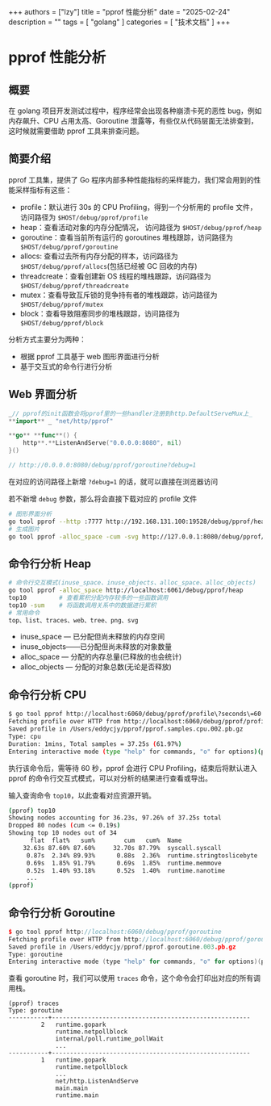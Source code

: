 +++
authors = ["lzy"]
title = "pprof 性能分析"
date = "2025-02-24"
description = ""
tags = [
    "golang"
]
categories = [
    "技术文档"
]
+++

# pprof 性能分析

## 概要

在 golang 项目开发测试过程中，程序经常会出现各种崩溃卡死的恶性 bug，例如内存飙升、CPU 占用太高、Goroutine 泄露等，有些仅从代码层面无法排查到，这时候就需要借助 pprof 工具来排查问题。

## 简要介绍

pprof 工具集，提供了 Go 程序内部多种性能指标的采样能力，我们常会用到的性能采样指标有这些：

- profile：默认进行 30s 的 CPU Profiling，得到一个分析用的 profile 文件，访问路径为 `$HOST/debug/pprof/profile`
- heap：查看活动对象的内存分配情况， 访问路径为 `$HOST/debug/pprof/heap`
- goroutine：查看当前所有运行的 goroutines 堆栈跟踪，访问路径为 `$HOST/debug/pprof/goroutine`
- allocs: 查看过去所有内存分配的样本，访问路径为 `$HOST/debug/pprof/allocs`(包括已经被 GC 回收的内存)
- threadcreate：查看创建新 OS 线程的堆栈跟踪，访问路径为 `$HOST/debug/pprof/threadcreate`
- mutex：查看导致互斥锁的竞争持有者的堆栈跟踪，访问路径为 `$HOST/debug/pprof/mutex`
- block：查看导致阻塞同步的堆栈跟踪，访问路径为 `$HOST/debug/pprof/block`

分析方式主要分为两种：

- 根据 pprof 工具基于 web 图形界面进行分析
- 基于交互式的命令行进行分析

## Web 界面分析

```go
_// pprof的init函数会将pprof里的一些handler注册到http.DefaultServeMux上_
**import** _ "net/http/pprof"

**go** **func**() {
    http**.**ListenAndServe("0.0.0.0:8080", nil)
}()

// http://0.0.0.0:8080/debug/pprof/goroutine?debug=1
```

在对应的访问路径上新增 `?debug=1` 的话，就可以直接在浏览器访问

若不新增 `debug` 参数，那么将会直接下载对应的 profile 文件

```bash
# 图形界面分析
go tool pprof --http :7777 http://192.168.131.100:19528/debug/pprof/heap
# 生成图片
go tool pprof -alloc_space -cum -svg http://127.0.0.1:8080/debug/pprof/heap > heap.svg
```

## 命令行分析 Heap

```bash
# 命令行交互模式(inuse_space、inuse_objects、alloc_space、alloc_objects)
go tool pprof -alloc_space http://localhost:6061/debug/pprof/heap
top10         # 查看累积分配内存较多的一些函数调用
top10 -sum    # 将函数调用关系中的数据进行累积
# 常用命令
top、list、traces、web、tree、png、svg
```

- inuse_space — 已分配但尚未释放的内存空间
- inuse_objects——已分配但尚未释放的对象数量
- alloc_space — 分配的内存总量(已释放的也会统计)
- alloc_objects — 分配的对象总数(无论是否释放)

## 命令行分析 CPU

```bash
$ go tool pprof http://localhost:6060/debug/pprof/profile\?seconds\=60
Fetching profile over HTTP from http://localhost:6060/debug/pprof/profile?seconds=60
Saved profile in /Users/eddycjy/pprof/pprof.samples.cpu.002.pb.gz
Type: cpu
Duration: 1mins, Total samples = 37.25s (61.97%)
Entering interactive mode (type "help" for commands, "o" for options)(pprof)
```

执行该命令后，需等待 60 秒，pprof 会进行 CPU Profiling，结束后将默认进入 pprof 的命令行交互式模式，可以对分析的结果进行查看或导出。

输入查询命令 `top10`，以此查看对应资源开销。

```bash
(pprof) top10
Showing nodes accounting for 36.23s, 97.26% of 37.25s total
Dropped 80 nodes (cum <= 0.19s)
Showing top 10 nodes out of 34
      flat  flat%   sum%        cum   cum%  Name
    32.63s 87.60% 87.60%     32.70s 87.79%  syscall.syscall
     0.87s  2.34% 89.93%      0.88s  2.36%  runtime.stringtoslicebyte
     0.69s  1.85% 91.79%      0.69s  1.85%  runtime.memmove
     0.52s  1.40% 93.18%      0.52s  1.40%  runtime.nanotime
     ...
(pprof)
```

## 命令行分析 Goroutine

```cpp
$ go tool pprof http://localhost:6060/debug/pprof/goroutine
Fetching profile over HTTP from http://localhost:6060/debug/pprof/goroutine
Saved profile in /Users/eddycjy/pprof/pprof.goroutine.003.pb.gz
Type: goroutine
Entering interactive mode (type "help" for commands, "o" for options)(pprof)
```

查看 goroutine 时，我们可以使用 `traces` 命令，这个命令会打印出对应的所有调用栈。

```shell
(pprof) traces
Type: goroutine
-----------+-------------------------------------------------------
         2   runtime.gopark
             runtime.netpollblock
             internal/poll.runtime_pollWait
             ...
-----------+-------------------------------------------------------
         1   runtime.gopark
             runtime.netpollblock
             ...
             net/http.ListenAndServe
             main.main
             runtime.main
```
